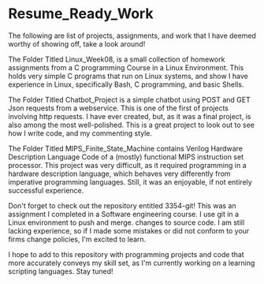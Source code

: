 # Resume_Ready_Work
The following are list of projects, assignments, and work that I have deemed worthy of showing off, take a look around!

The Folder Titled Linux_Week08, is a small collection of homework assignments from a C programming Course in a Linux Environment.
This holds very simple C programs that run on Linux systems, and show I have experience in Linux, specifically Bash, C programming, and basic Shells.

The Folder Titled Chatbot_Project is a simple chatbot using POST and GET Json requests from a webservice. This is one of the first of projects involving http requests.
I have ever created, but, as it was a final project, is also among the most well-polished. 
This is a great project to look out to see how I write code, and my commenting style. 

The Folder Titled MIPS_Finite_State_Machine contains Verilog Hardware Description Language Code of a (mostly) functional MIPS instruction set processor. 
This project was very difficult, as it required programming in a hardware description language, which behaves very differently from imperative programming languages. 
Still, it was an enjoyable, if not entirely successful experience.

Don't forget to check out the repository entitled 3354-git! This was an assignment I completed in a Software engineering course. I use git in a Linux environment to push and merge.
changes to source code. I am still lacking experience, so if I made some mistakes or did not conform to your firms change policies, I'm excited to learn.

I hope to add to this repository with programming projects and code that more accurately conveys my skill set, as I'm currently working on a learning scripting languages. 
Stay tuned!
